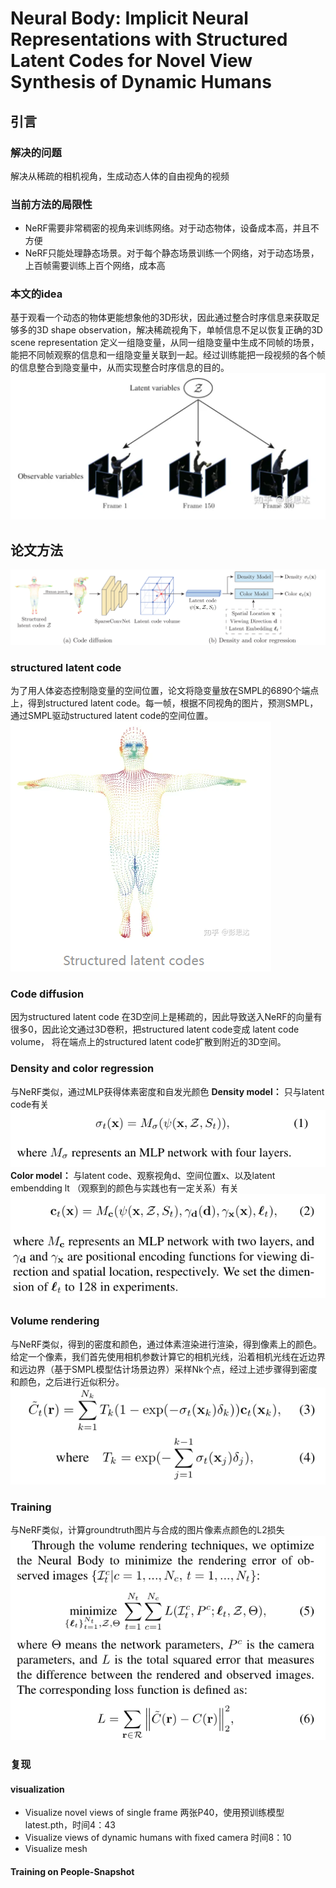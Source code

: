 # Neural Body: Implicit Neural Representations with Structured Latent Codes for Novel View Synthesis of Dynamic Humans
##  引言
### 解决的问题
解决从稀疏的相机视角，生成动态人体的自由视角的视频

### 当前方法的局限性
 - NeRF需要非常稠密的视角来训练网络。对于动态物体，设备成本高，并且不方便
 - NeRF只能处理静态场景。对于每个静态场景训练一个网络，对于动态场景，上百帧需要训练上百个网络，成本高

### 本文的idea
基于观看一个动态的物体更能想象他的3D形状，因此通过整合时序信息来获取足够多的3D shape observation，解决稀疏视角下，单帧信息不足以恢复正确的3D scene representation
定义一组隐变量，从同一组隐变量中生成不同帧的场景，能把不同帧观察的信息和一组隐变量关联到一起。经过训练能把一段视频的各个帧的信息整合到隐变量中，从而实现整合时序信息的目的。
![](https://raw.githubusercontent.com/LIUQI-creat/pic/main/20221116171936.png)

##  论文方法
![](https://raw.githubusercontent.com/LIUQI-creat/pic/main/20221116172054.png)
### structured latent code
为了用人体姿态控制隐变量的空间位置，论文将隐变量放在SMPL的6890个端点上，得到structured latent code。每一帧，根据不同视角的图片，预测SMPL，通过SMPL驱动structured latent code的空间位置。
![](https://raw.githubusercontent.com/LIUQI-creat/pic/main/20221116175756.png)

### Code diffusion
因为structured latent code 在3D空间上是稀疏的，因此导致送入NeRF的向量有很多0，因此论文通过3D卷积，把structured latent code变成 latent code volume， 将在端点上的structured latent code扩散到附近的3D空间。

### Density and color regression
与NeRF类似，通过MLP获得体素密度和自发光颜色
**Density model：** 只与latent code有关
![](https://raw.githubusercontent.com/LIUQI-creat/pic/main/20221116173824.png)
**Color model：** 与latent code、观察视角d、空间位置x、以及latent embendding lt （观察到的颜色与实践也有一定关系）有关
![](https://raw.githubusercontent.com/LIUQI-creat/pic/main/20221116174041.png)

### Volume rendering
与NeRF类似，得到的密度和颜色，通过体素渲染进行渲染，得到像素上的颜色。
给定一个像素，我们首先使用相机参数计算它的相机光线，沿着相机光线在近边界和远边界（基于SMPL模型估计场景边界）采样Nk个点，经过上述步骤得到密度和颜色，之后进行近似积分。
![](https://raw.githubusercontent.com/LIUQI-creat/pic/main/20221116174737.png)

### Training
与NeRF类似，计算groundtruth图片与合成的图片像素点颜色的L2损失
![](https://raw.githubusercontent.com/LIUQI-creat/pic/main/20221116175652.png)


### 复现
#### visualization
 - Visualize novel views of single frame
	 两张P40，使用预训练模型latest.pth，时间4：43
 - Visualize views of dynamic humans with fixed camera
	 时间8：10
 - Visualize mesh

####  Training on People-Snapshot
<!--stackedit_data:
eyJoaXN0b3J5IjpbMTM2MTU1NTczOCwxOTIyNzA4NzMwLDU5ND
g3NzUzOCwtMTQxNjQ2NDQ0OCw5OTIyMjk1OCw2MzI0NTc2Niw1
MTM4MjEzMzddfQ==
-->